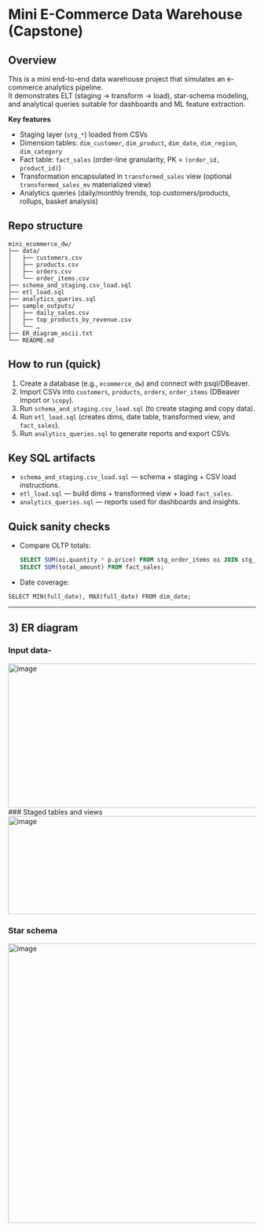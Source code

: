 
# Mini E-Commerce Data Warehouse (Capstone)

## Overview
This is a mini end-to-end data warehouse project that simulates an e-commerce analytics pipeline.  
It demonstrates ELT (staging → transform → load), star-schema modeling, and analytical queries suitable for dashboards and ML feature extraction.

**Key features**
- Staging layer (`stg_*`) loaded from CSVs
- Dimension tables: `dim_customer`, `dim_product`, `dim_date`, `dim_region`, `dim_category`
- Fact table: `fact_sales` (order-line granularity, PK = `(order_id, product_id)`)
- Transformation encapsulated in `transformed_sales` view (optional `transformed_sales_mv` materialized view)
- Analytics queries (daily/monthly trends, top customers/products, rollups, basket analysis)

## Repo structure
```
mini_ecommerce_dw/
├── data/
│   ├── customers.csv
│   ├── products.csv
│   ├── orders.csv
│   └── order_items.csv
├── schema_and_staging.csv_load.sql
├── etl_load.sql
├── analytics_queries.sql
├── sample_outputs/
│   ├── daily_sales.csv
│   ├── top_products_by_revenue.csv
│   └── …
├── ER_diagram_ascii.txt
└── README.md
```

## How to run (quick)
1. Create a database (e.g., `ecommerce_dw`) and connect with psql/DBeaver.
2. Import CSVs into `customers`, `products`, `orders`, `order_items` (DBeaver Import or `\copy`).
3. Run `schema_and_staging.csv_load.sql` (to create staging and copy data).
4. Run `etl_load.sql` (creates dims, date table, transformed view, and `fact_sales`).
5. Run `analytics_queries.sql` to generate reports and export CSVs.

## Key SQL artifacts
- `schema_and_staging.csv_load.sql` — schema + staging + CSV load instructions.
- `etl_load.sql` — build dims + transformed view + load `fact_sales`.
- `analytics_queries.sql` — reports used for dashboards and insights.

## Quick sanity checks
- Compare OLTP totals:
  ```sql
  SELECT SUM(oi.quantity * p.price) FROM stg_order_items oi JOIN stg_products p ON oi.product_id = p.product_id;
  SELECT SUM(total_amount) FROM fact_sales;
  ```
-	Date coverage:
  ```
  SELECT MIN(full_date), MAX(full_date) FROM dim_date;
  ```
---

## 3) ER diagram 
### Input data-
<img width="609" height="294" alt="image" src="https://github.com/user-attachments/assets/b7de7fe4-0a70-4367-8938-e1913d8f307b" />
### Staged tables and views
<img width="1029" height="200" alt="image" src="https://github.com/user-attachments/assets/760b34c5-5ab1-4b32-8326-7d921c65f0c8" />

### Star schema
<img width="625" height="570" alt="image" src="https://github.com/user-attachments/assets/22fb52a8-1500-4684-b1bb-239b8a4813bd" />


                            



